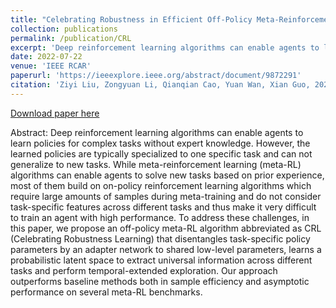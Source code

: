 ```yaml
---
title: "Celebrating Robustness in Efficient Off-Policy Meta-Reinforcement Learning"
collection: publications
permalink: /publication/CRL
excerpt: 'Deep reinforcement learning algorithms can enable agents to learn policies for complex tasks without expert knowledge. However, the learned policies are typically specialized to one specific task and can not generalize to new tasks. While meta-reinforcement learning (meta-RL) algorithms can enable agents to solve new tasks based on prior experience, most of them build on on-policy reinforcement learning algorithms which require large amounts of samples during meta-training and do not consider task-specific features across different tasks and thus make it very difficult to train an agent with high performance. To address these challenges, in this paper, we propose an off-policy meta-RL algorithm abbreviated as CRL (Celebrating Robustness Learning) that disentangles task-specific policy parameters by an adapter network to shared low-level parameters, learns a probabilistic latent space to extract universal information across different tasks and perform temporal-extended exploration. Our approach outperforms baseline methods both in sample efficiency and asymptotic performance on several meta-RL benchmarks.'
date: 2022-07-22
venue: 'IEEE RCAR'
paperurl: 'https://ieeexplore.ieee.org/abstract/document/9872291'
citation: 'Ziyi Liu, Zongyuan Li, Qianqian Cao, Yuan Wan, Xian Guo, 2022 in RCAR.'
---
```


[Download paper here](https://ieeexplore.ieee.org/abstract/document/9872291)

Abstract: Deep reinforcement learning algorithms can enable agents to learn policies for complex tasks without expert knowledge. However, the learned policies are typically specialized to one specific task and can not generalize to new tasks. While meta-reinforcement learning (meta-RL) algorithms can enable agents to solve new tasks based on prior experience, most of them build on on-policy reinforcement learning algorithms which require large amounts of samples during meta-training and do not consider task-specific features across different tasks and thus make it very difficult to train an agent with high performance. To address these challenges, in this paper, we propose an off-policy meta-RL algorithm abbreviated as CRL (Celebrating Robustness Learning) that disentangles task-specific policy parameters by an adapter network to shared low-level parameters, learns a probabilistic latent space to extract universal information across different tasks and perform temporal-extended exploration. Our approach outperforms baseline methods both in sample efficiency and asymptotic performance on several meta-RL benchmarks.


